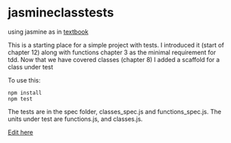 # jasmineclasstests
using jasmine as in [textbook](https://www.oreilly.com/library/view/object-oriented-javascript/9781785880568/)

This is a starting place for a simple project with tests. I introduced it (start of chapter 12) along with functions chapter 3 as the minimal requirement for tdd. Now that we have covered classes (chapter 8) I added a scaffold for a class under test

To use this:

```
npm install
npm test
```

The tests are in the spec folder, classes_spec.js and functions_spec.js. The units under test are functions.js, and classes.js.

[Edit here](https://diy-pwa.dev/~/gh/katefretz/jasmineclasstests)

